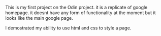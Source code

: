 This is my first project on the Odin project. it is a replicate of google homepage. 
it doesnt have any form of functionality at the moment but it looks like the main google page.

I demostrated my ability to use html and css to style a page.
